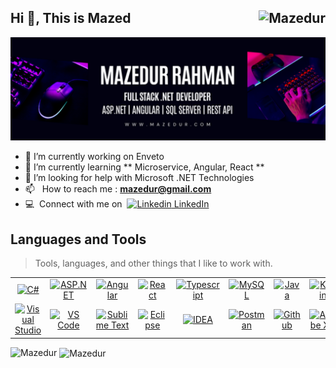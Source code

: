 ## Hi 👋, This is Mazed <img src="https://komarev.com/ghpvc/?username=isrt09&label=Profile%20views&color=0e75b6&style=flat" align="right" alt="Mazedur" /> 
![Banner Image](Banner.png)
<!--
**isrt09/isrt09** is a ✨ _special_ ✨ repository because its `README.md` (this file) appears on your GitHub profile.

Here are some ideas to get you started:
- 👯 I’m looking to collaborate on 
- 💬 Ask me about ...
- 😄 Pronouns: ...
- ⚡ Fun fact: ...
-->
- 🔭 I’m currently working on Enveto
- 🌱 I’m currently learning ** Microservice, Angular, React **
- 🤔 I’m looking for help with Microsoft .NET Technologies
- :mailbox: &nbsp; How to reach me :  **mazedur@gmail.com**
- :computer: &nbsp;Connect with me on&nbsp; [![Linkedin](https://i.sstatic.net/gVE0j.png) LinkedIn](https://www.linkedin.com/in/mazedur/)
&nbsp;
<h2 align="left" id="macropower-tech">Languages and Tools</h2>

> Tools, languages, and other things that I like to work with.

<table>  
  <tr>
    <td align="center" width="96">
      <a href="#macropower-tech">
        <img src="https://skillicons.dev/icons?i=cs" width="48" height="48" alt="C#" />        
      </a>      
      <br>
    </td>      
    <td align="center" width="96">
      <a href="#macropower-tech">
        <img src="https://skillicons.dev/icons?i=dotnet" width="48" height="48" alt="ASP.NET" />
      </a>      
      <br>
    </td>
    <td align="center" width="96">
      <a href="#macropower-tech">
        <img src="https://skillicons.dev/icons?i=angular" width="48" height="48" alt="Angular" />
      </a>      
      <br>
    </td>
    <td align="center" width="96">
      <a href="#macropower-tech">
        <img src="https://skillicons.dev/icons?i=react" width="48" height="48" alt="React" />
      </a>      
      <br>
    </td>
    <td align="center" width="96">
      <a href="#macropower-tech">
        <img src="https://skillicons.dev/icons?i=typescript" width="48" height="48" alt="Typescript" />
      </a>      
      <br>
    </td>        
    <td align="center" width="96">
      <a href="#macropower-tech">
        <img src="https://skillicons.dev/icons?i=mysql" width="48" height="48" alt="MySQL"/>
      </a>      
      <br>
    </td>
    <td align="center" width="96">
      <a href="#macropower-tech">
        <img src="https://skillicons.dev/icons?i=java" width="48" height="48" alt="Java" />
      </a>      
      <br>
    </td>
    <td align="center" width="96">
      <a href="#macropower-tech">
        <img src="https://skillicons.dev/icons?i=kotlin" width="48" height="48" alt="Kotlin"/>
      </a>      
      <br>
    </td>
    <td align="center" width="96">
      <a href="#macropower-tech">
        <img src="https://skillicons.dev/icons?i=r" width="48" height="48" alt="R Studio"/>
      </a>      
      <br>
    </td>    
    <td align="center" width="96">
      <a href="#macropower-tech">
        <img src="https://skillicons.dev/icons?i=html" width="48" height="48" alt="HTML" />
      </a>      
      <br>
    </td>
    <td align="center" width="96">
      <a href="#macropower-tech">
        <img src="https://skillicons.dev/icons?i=css" width="48" height="48" alt="CSS" />
      </a>      
      <br>
    </td>
    <td align="center" width="96">
      <a href="#macropower-tech">
        <img src="https://skillicons.dev/icons?i=js" width="48" height="48" alt="JS" />
      </a>      
      <br>
    </td>
    <td align="center" width="96">
      <a href="#macropower-tech">
        <img src="https://skillicons.dev/icons?i=jquery" width="48" height="48" alt="jQuery" />
      </a>      
      <br>
    </td>
    <td align="center" width="96">
      <a href="#macropower-tech">
        <img src="https://skillicons.dev/icons?i=bootstrap" width="48" height="48" alt="Bootstrap" />
      </a>      
      <br>
    </td>
    <td align="center" width="96">
      <a href="#macropower-tech">
        <img src="https://skillicons.dev/icons?i=tailwind" width="48" height="48" alt="Tailwind" />
      </a>      
      <br>
    </td>
    <td align="center" width="96">
      <a href="#macropower-tech">
        <img src="https://skillicons.dev/icons?i=sass" width="48" height="48" alt="SASS" />
      </a>      
      <br>
    </td>    
  </tr>
  <tr>
    <td align="center" width="96">
      <a href="#macropower-tech">
        <img src="https://skillicons.dev/icons?i=visualstudio" width="48" height="48" alt="Visual Studio" />
      </a>      
      <br>
    </td>
    <td align="center" width="96">
      <a href="#macropower-tech">
        <img src="https://skillicons.dev/icons?i=vscode" width="48" height="48" alt="VS Code" />
      </a>      
      <br>
    </td>
    <td align="center" width="96">
      <a href="#macropower-tech">
        <img src="https://skillicons.dev/icons?i=sublime" width="48" height="48" alt="Sublime Text" />
      </a>      
      <br>
    </td>
     <td align="center" width="96">
      <a href="#macropower-tech">
        <img src="https://skillicons.dev/icons?i=eclipse" width="48" height="48" alt="Eclipse" />
      </a>      
      <br>
    </td>
     <td align="center" width="96">
      <a href="#macropower-tech">
        <img src="https://skillicons.dev/icons?i=idea" width="48" height="48" alt="IDEA" />
      </a>      
      <br>
    </td>
    <td align="center" width="96">
      <a href="#macropower-tech">
        <img src="https://skillicons.dev/icons?i=postman" width="48" height="48" alt="Postman" />
      </a>      
      <br>
    </td>
    <td align="center" width="96">
      <a href="#macropower-tech">
        <img src="https://skillicons.dev/icons?i=git" width="48" height="48" alt="Github" />
      </a>      
      <br>
    </td>
    <td align="center" width="96">
      <a href="#macropower-tech">
        <img src="https://skillicons.dev/icons?i=xd" width="48" height="48" alt="Adobe XD" />
      </a>      
      <br>
    </td>
    <td align="center" width="96">
      <a href="#macropower-tech">
        <img src="https://skillicons.dev/icons?i=figma" width="48" height="48" alt="Figma" />
      </a>      
      <br>
    </td>
    <td align="center" width="96">
      <a href="#macropower-tech">
        <img src="https://skillicons.dev/icons?i=ps" width="48" height="48" alt="Photoshop" />
      </a>      
      <br>
    </td>
    <td align="center" width="96">
      <a href="#macropower-tech">
        <img src="https://skillicons.dev/icons?i=ai" width="48" height="48" alt="Illutrator" />
      </a>      
      <br>
    </td>
  </tr>
</table>
<p><img align="left" src="https://github-readme-stats.vercel.app/api/top-langs?username=isrt09&show_icons=true&locale=en&layout=compact" alt="Mazedur" /></p>
<p>&nbsp;<img align="center" src="https://github-readme-stats.vercel.app/api?username=isrt09&show_icons=true&locale=en" alt="Mazedur" /></p>

